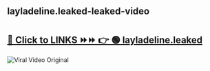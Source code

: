 
 ## layladeline.leaked-leaked-video 

# <h2><a href="https://clipsfans.com/layladeline.leaked&ref=git">🔗 Click to LINKS ⏩⏩ 👉 🟢 layladeline.leaked </a></h2>

<a href="https://clipsfans.com/layladeline.leaked&ref=git" rel="nofollow" data-target="animated-image.originalLink"><img src="https://i.ibb.co.com/xMMVF88/686577567.gif" alt="Viral Video Original" style="max-width: 100%; display: inline-block;" data-target="animated-image.originalImage"></a>
